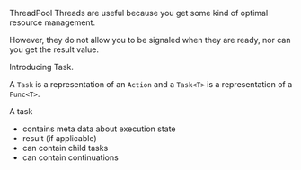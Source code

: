 ﻿ThreadPool Threads are useful because you get some kind of optimal resource management.

However, they do not allow you to be signaled when they are ready, nor can you get the result value.

Introducing Task.

A ``Task`` is a representation of an ``Action`` and  a ``Task<T>`` is a representation of a ``Func<T>``. 

A task
- contains meta data about execution state
- result (if applicable)
- can contain child tasks
- can contain continuations



